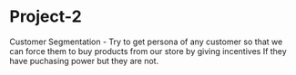 # Project-2
Customer Segmentation - Try to get  persona of any customer so that we can force them to buy products from our store by giving incentives If they have puchasing power but they are not.
